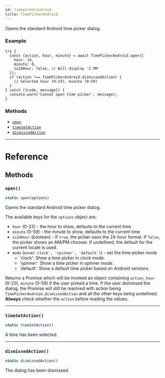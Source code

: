 ```yaml
---
id: timepickerandroid
title: TimePickerAndroid
---
```


Opens the standard Android time picker dialog.

### Example

```
try {
  const {action, hour, minute} = await TimePickerAndroid.open({
    hour: 14,
    minute: 0,
    is24Hour: false, // Will display '2 PM'
  });
  if (action !== TimePickerAndroid.dismissedAction) {
    // Selected hour (0-23), minute (0-59)
  }
} catch ({code, message}) {
  console.warn('Cannot open time picker', message);
}
```

### Methods

* [`open`](timepickerandroid.md#open)
* [`timeSetAction`](timepickerandroid.md#timesetaction)
* [`dismissedAction`](timepickerandroid.md#dismissedaction)

---

# Reference

## Methods

### `open()`

```javascript
static open(options)
```

Opens the standard Android time picker dialog.

The available keys for the `options` object are:

* `hour` (0-23) - the hour to show, defaults to the current time
* `minute` (0-59) - the minute to show, defaults to the current time
* `is24Hour` (boolean) - If `true`, the picker uses the 24-hour format. If `false`, the picker shows an AM/PM chooser. If undefined, the default for the current locale is used.
* `mode` (`enum('clock', 'spinner', 'default')`) - set the time picker mode
  * 'clock': Show a time picker in clock mode.
  * 'spinner': Show a time picker in spinner mode.
  * 'default': Show a default time picker based on Android versions.

Returns a Promise which will be invoked an object containing `action`, `hour` (0-23), `minute` (0-59) if the user picked a time. If the user dismissed the dialog, the Promise will still be resolved with action being `TimePickerAndroid.dismissedAction` and all the other keys being undefined. **Always** check whether the `action` before reading the values.

---

### `timeSetAction()`

```javascript
static timeSetAction()
```

A time has been selected.

---

### `dismissedAction()`

```javascript
static dismissedAction()
```

The dialog has been dismissed.
